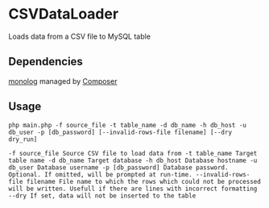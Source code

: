 # CSVDataLoader
Loads data from a CSV file to MySQL table

## Dependencies
[monolog](https://github.com/Seldaek/monolog) managed by [Composer](https://getcomposer.org)

## Usage
`php main.php -f source_file -t table_name -d db_name -h db_host -u db_user -p [db_password] [--invalid-rows-file filename] [--dry dry_run]`

`
-f source_file Source CSV file to load data from
-t table_name Target table name
-d db_name Target database
-h db_host Database hostname
-u db_user Database username
-p [db_password] Database password. Optional. If omitted, will be prompted at run-time.
--invalid-rows-file filename File name to which the rows which could not be processed will be written. Usefull if there are lines with incorrect formatting
--dry If set, data will not be inserted to the table
`
